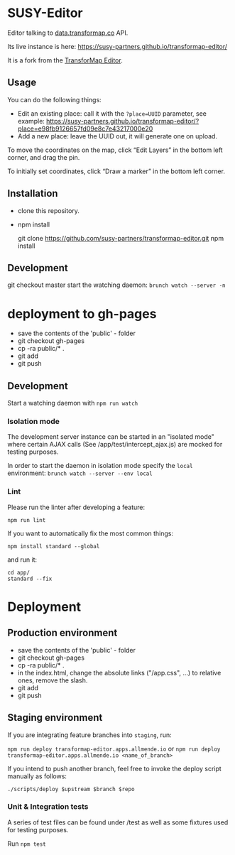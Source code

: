 # SUSY-Editor

Editor talking to [data.transformap.co](https://github.com/TransforMap/data.transformap.co) API.

Its live instance is here: https://susy-partners.github.io/transformap-editor/

It is a fork from the [TransforMap Editor](https://github.com/transformap/transformap-editor).

## Usage

You can do the following things:

* Edit an existing place: call it with the `?place=UUID` parameter, see example:
https://susy-partners.github.io/transformap-editor/?place=e98fb9126657fd09e8c7e43217000e20
* Add a new place: leave the UUID out, it will generate one on upload.

To move the coordinates on the map, click “Edit Layers” in the bottom left corner, and drag the pin.

To initially set coordinates, click “Draw a marker” in the bottom left corner.


## Installation

* clone this repository.
* npm install

    git clone https://github.com/susy-partners/transformap-editor.git
    npm install

## Development

git checkout master
start the watching daemon: `brunch watch --server -n`

# deployment to gh-pages

* save the contents of the 'public' - folder
* git checkout gh-pages
* cp -ra public/\* .
* git add
* git push

## Development

Start a watching daemon with `npm run watch`

### Isolation mode

The development server instance can be started in an "isolated mode" where certain AJAX calls (See /app/test/intercept_ajax.js) are mocked for testing purposes.

In order to start the daemon in isolation mode specify the `local` environment: `brunch watch --server --env local`

### Lint

Please run the linter after developing a feature:

`npm run lint`

If you want to automatically fix the most common things:

`npm install standard --global`

and run it:

    cd app/
    standard --fix

# Deployment

## Production environment

* save the contents of the 'public' - folder
* git checkout gh-pages
* cp -ra public/\* .
* in the index.html, change the absolute links ("/app.css", …) to relative ones, remove the slash.
* git add
* git push

## Staging environment

If you are integrating feature branches into `staging`, run:

  `npm run deploy transformap-editor.apps.allmende.io` or `npm run deploy transformap-editor.apps.allmende.io <name_of_branch>`

If you intend to push another branch, feel free to invoke the deploy script manually as follows:

  `./scripts/deploy $upstream $branch $repo`

### Unit & Integration tests

A series of test files can be found under /test as well as some fixtures used for testing purposes.

Run `npm test`
